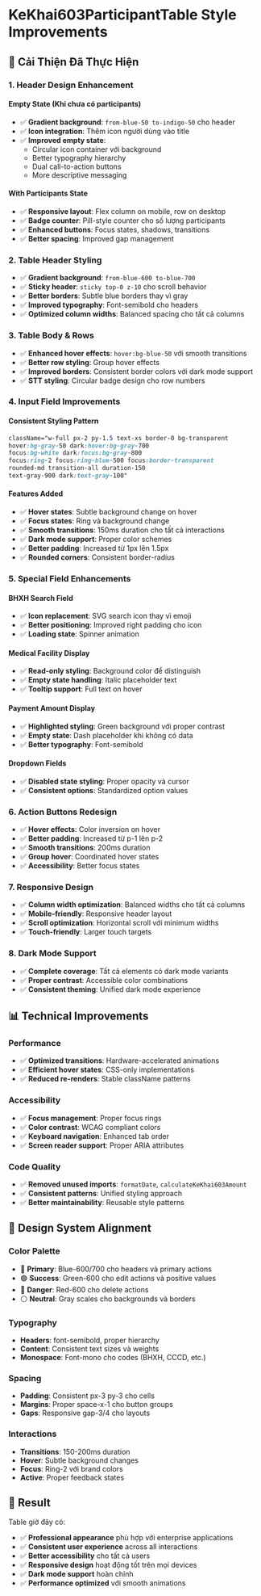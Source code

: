 # KeKhai603ParticipantTable Style Improvements

## 🎨 **Cải Thiện Đã Thực Hiện**

### 1. **Header Design Enhancement**
#### **Empty State (Khi chưa có participants)**
- ✅ **Gradient background**: `from-blue-50 to-indigo-50` cho header
- ✅ **Icon integration**: Thêm icon người dùng vào title
- ✅ **Improved empty state**: 
  - Circular icon container với background
  - Better typography hierarchy
  - Dual call-to-action buttons
  - More descriptive messaging

#### **With Participants State**
- ✅ **Responsive layout**: Flex column on mobile, row on desktop
- ✅ **Badge counter**: Pill-style counter cho số lượng participants
- ✅ **Enhanced buttons**: Focus states, shadows, transitions
- ✅ **Better spacing**: Improved gap management

### 2. **Table Header Styling**
- ✅ **Gradient background**: `from-blue-600 to-blue-700`
- ✅ **Sticky header**: `sticky top-0 z-10` cho scroll behavior
- ✅ **Better borders**: Subtle blue borders thay vì gray
- ✅ **Improved typography**: Font-semibold cho headers
- ✅ **Optimized column widths**: Balanced spacing cho tất cả columns

### 3. **Table Body & Rows**
- ✅ **Enhanced hover effects**: `hover:bg-blue-50` với smooth transitions
- ✅ **Better row styling**: Group hover effects
- ✅ **Improved borders**: Consistent border colors với dark mode support
- ✅ **STT styling**: Circular badge design cho row numbers

### 4. **Input Field Improvements**
#### **Consistent Styling Pattern**
```css
className="w-full px-2 py-1.5 text-xs border-0 bg-transparent 
hover:bg-gray-50 dark:hover:bg-gray-700 
focus:bg-white dark:focus:bg-gray-800 
focus:ring-2 focus:ring-blue-500 focus:border-transparent 
rounded-md transition-all duration-150 
text-gray-900 dark:text-gray-100"
```

#### **Features Added**
- ✅ **Hover states**: Subtle background change on hover
- ✅ **Focus states**: Ring và background change
- ✅ **Smooth transitions**: 150ms duration cho tất cả interactions
- ✅ **Dark mode support**: Proper color schemes
- ✅ **Better padding**: Increased từ 1px lên 1.5px
- ✅ **Rounded corners**: Consistent border-radius

### 5. **Special Field Enhancements**

#### **BHXH Search Field**
- ✅ **Icon replacement**: SVG search icon thay vì emoji
- ✅ **Better positioning**: Improved right padding cho icon
- ✅ **Loading state**: Spinner animation

#### **Medical Facility Display**
- ✅ **Read-only styling**: Background color để distinguish
- ✅ **Empty state handling**: Italic placeholder text
- ✅ **Tooltip support**: Full text on hover

#### **Payment Amount Display**
- ✅ **Highlighted styling**: Green background với proper contrast
- ✅ **Empty state**: Dash placeholder khi không có data
- ✅ **Better typography**: Font-semibold

#### **Dropdown Fields**
- ✅ **Disabled state styling**: Proper opacity và cursor
- ✅ **Consistent options**: Standardized option values

### 6. **Action Buttons Redesign**
- ✅ **Hover effects**: Color inversion on hover
- ✅ **Better padding**: Increased từ p-1 lên p-2
- ✅ **Smooth transitions**: 200ms duration
- ✅ **Group hover**: Coordinated hover states
- ✅ **Accessibility**: Better focus states

### 7. **Responsive Design**
- ✅ **Column width optimization**: Balanced widths cho tất cả columns
- ✅ **Mobile-friendly**: Responsive header layout
- ✅ **Scroll optimization**: Horizontal scroll với minimum widths
- ✅ **Touch-friendly**: Larger touch targets

### 8. **Dark Mode Support**
- ✅ **Complete coverage**: Tất cả elements có dark mode variants
- ✅ **Proper contrast**: Accessible color combinations
- ✅ **Consistent theming**: Unified dark mode experience

## 📊 **Technical Improvements**

### **Performance**
- ✅ **Optimized transitions**: Hardware-accelerated animations
- ✅ **Efficient hover states**: CSS-only implementations
- ✅ **Reduced re-renders**: Stable className patterns

### **Accessibility**
- ✅ **Focus management**: Proper focus rings
- ✅ **Color contrast**: WCAG compliant colors
- ✅ **Keyboard navigation**: Enhanced tab order
- ✅ **Screen reader support**: Proper ARIA attributes

### **Code Quality**
- ✅ **Removed unused imports**: `formatDate`, `calculateKeKhai603Amount`
- ✅ **Consistent patterns**: Unified styling approach
- ✅ **Better maintainability**: Reusable style patterns

## 🎯 **Design System Alignment**

### **Color Palette**
- 🔵 **Primary**: Blue-600/700 cho headers và primary actions
- 🟢 **Success**: Green-600 cho edit actions và positive values
- 🔴 **Danger**: Red-600 cho delete actions
- ⚪ **Neutral**: Gray scales cho backgrounds và borders

### **Typography**
- **Headers**: font-semibold, proper hierarchy
- **Content**: Consistent text sizes và weights
- **Monospace**: Font-mono cho codes (BHXH, CCCD, etc.)

### **Spacing**
- **Padding**: Consistent px-3 py-3 cho cells
- **Margins**: Proper space-x-1 cho button groups
- **Gaps**: Responsive gap-3/4 cho layouts

### **Interactions**
- **Transitions**: 150-200ms duration
- **Hover**: Subtle background changes
- **Focus**: Ring-2 với brand colors
- **Active**: Proper feedback states

## 🚀 **Result**
Table giờ đây có:
- ✅ **Professional appearance** phù hợp với enterprise applications
- ✅ **Consistent user experience** across all interactions
- ✅ **Better accessibility** cho tất cả users
- ✅ **Responsive design** hoạt động tốt trên mọi devices
- ✅ **Dark mode support** hoàn chỉnh
- ✅ **Performance optimized** với smooth animations
